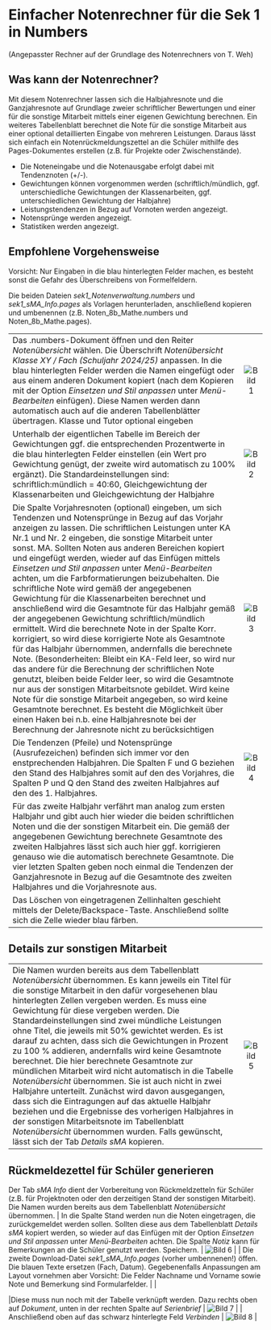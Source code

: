 # Einfacher Notenrechner für die Sek 1 in Numbers
(Angepasster Rechner auf der Grundlage des Notenrechners von T. Weh)

## Was kann der Notenrechner?
Mit diesem Notenrechner lassen sich die Halbjahresnote und die Ganzjahresnote auf Grundlage zweier schriftlicher Bewertungen und einer für die sonstige Mitarbeit mittels einer eigenen Gewichtung berechnen. Ein weiteres Tabellenblatt berechnet die Note für die sonstige Mitarbeit aus einer optional detaillierten Eingabe von mehreren Leistungen. Daraus lässt sich einfach ein Notenrückmeldungszettel an die Schüler mithilfe des Pages-Dokumentes erstellen (z.B. für Projekte oder Zwischenstände).

- Die Noteneingabe und die Notenausgabe erfolgt dabei mit Tendenznoten (+/-). 
- Gewichtungen können vorgenommen werden (schriftlich/mündlich, ggf. unterschiedliche Gewichtungen der Klassenarbeiten, ggf. unterschiedlichen Gewichtung der Halbjahre)
- Leistungstendenzen in Bezug auf Vornoten werden angezeigt.
- Notensprünge werden angezeigt.
- Statistiken werden angezeigt.

## Empfohlene Vorgehensweise
Vorsicht: Nur Eingaben in die blau hinterlegten Felder machen, es besteht sonst die Gefahr des Überschreibens von Formelfeldern.

Die beiden Dateien *sek1_Notenverwaltung.numbers* und *sek1_sMA_Info.pages* als Vorlagen herunterladen, anschließend kopieren und umbenennen (z.B. Noten_8b_Mathe.numbers und Noten_8b_Mathe.pages).

|  |   |
|  :--- |  :---: |
| Das .numbers-Dokument öffnen und den Reiter *Notenübersicht* wählen. Die Überschrift *Notenübersicht Klasse XY / Fach   (Schuljahr 2024/25)* anpassen. In die blau hinterlegten Felder werden die Namen eingefügt oder aus einem anderen Dokument kopiert (nach dem Kopieren mit der Option *Einsetzen und Stil anpassen* unter *Menü-Bearbeiten* einfügen). Diese Namen werden dann automatisch auch auf die anderen Tabellenblätter übertragen. Klasse und Tutor optional eingeben | ![Bild 1](https://github.com/user-attachments/assets/a7045161-289a-4e38-974d-974e457426a6)|
| Unterhalb der eigentlichen Tabelle im Bereich der Gewichtungen ggf. die entsprechenden Prozentwerte in die blau hinterlegten Felder einstellen (ein Wert pro Gewichtung genügt, der zweite wird automatisch zu 100% ergänzt). Die Standardeinstellungen sind:  schriftlich:mündlich = 40:60, Gleichgewichtung der Klassenarbeiten und Gleichgewichtung der Halbjahre | ![Bild 2](https://github.com/user-attachments/assets/0bb64053-e232-4a80-b8a0-25b013948fec) |
| Die Spalte Vorjahresnoten (optional) eingeben, um sich Tendenzen und Notensprünge in Bezug auf das Vorjahr anzeigen zu lassen. Die schriftlichen Leistungen unter KA Nr.1 und Nr. 2 eingeben, die sonstige Mitarbeit unter sonst. MA. Sollten Noten aus anderen Bereichen kopiert und eingefügt werden, wieder auf das Einfügen mittels *Einsetzen und Stil anpassen* unter *Menü-Bearbeiten* achten, um die Farbformatierungen beizubehalten. Die schriftliche Note wird gemäß der angegebenen Gewichtung für die Klassenarbeiten berechnet und anschließend wird die Gesamtnote für das Halbjahr gemäß der angegebenen Gewichtung schriftlich/mündlich ermittelt. Wird die berechnete Note in der Spalte Korr. korrigiert, so wird diese korrigierte Note als Gesamtnote für das Halbjahr übernommen, andernfalls die berechnete Note. (Besonderheiten: Bleibt ein KA-Feld leer, so wird nur das andere für die Berechnung der schriftlichen Note genutzt, bleiben beide Felder leer, so wird die Gesamtnote nur aus der sonstigen Mitarbeitsnote gebildet. Wird keine Note für die sonstige Mitarbeit angegeben, so wird keine Gesamtnote berechnet. Es besteht die Möglichkeit über einen Haken bei n.b. eine Halbjahresnote bei der Berechnung der Jahresnote nicht zu berücksichtigen| ![Bild 3](https://github.com/user-attachments/assets/0c2b3c00-b5f7-4e23-86d1-2f294523cb27) |
| Die Tendenzen (Pfeile) und Notensprünge (Ausrufezeichen) befinden sich immer vor den enstprechenden Halbjahren. Die Spalten F und G beziehen den Stand des Halbjahres somit auf den des Vorjahres, die Spalten P und Q den Stand des zweiten Halbjahres auf den des 1. Halbjahres.  | ![Bild 4](https://github.com/user-attachments/assets/1cac1de9-c122-40c7-940c-81bbd0ce3ee9) |
| Für das zweite Halbjahr verfährt man analog zum ersten Halbjahr und gibt auch hier wieder die beiden schriftlichen Noten und die der sonstigen Mitarbeit ein. Die gemäß der angegebenen Gewichtung berechnete Gesamtnote des zweiten Halbjahres lässt sich auch hier ggf. korrigieren genauso wie die automatisch berechnete Gesamtnote. Die vier letzten Spalten geben noch einmal die Tendenzen der Ganzjahresnote in Bezug auf die Gesamtnote des zweiten Halbjahres und die Vorjahresnote aus.   |  |
| Das Löschen von eingetragenen Zellinhalten geschieht mittels der Delete/Backspace-Taste. Anschließend sollte sich die Zelle wieder blau färben.   |  |

## Details zur sonstigen Mitarbeit
|  |   |
|  :--- |  :---: |
| Die Namen wurden bereits aus dem Tabellenblatt *Notenübersicht* übernommen. Es kann jeweils ein Titel für die sonstige Mitarbeit in den dafür vorgesehenen blau hinterlegten Zellen vergeben werden. Es muss eine Gewichtung für diese vergeben werden. Die Standardeinstellungen sind zwei mündliche Leistungen ohne Titel, die jeweils mit 50% gewichtet werden. Es ist darauf zu achten, dass sich die Gewichtungen in Prozent zu 100 % addieren, andernfalls wird keine Gesamtnote berechnet. Die hier berechnete Gesamtnote zur mündlichen Mitarbeit wird nicht automatisch in die Tabelle *Notenübersicht* übernommen. Sie ist auch nicht in zwei Halbjahre unterteilt. Zunächst wird davon ausgegangen, dass sich die Eintragungen auf das aktuelle Halbjahr beziehen und die Ergebnisse des vorherigen Halbjahres in der sonstigen Mitarbeitsnote im Tabellenblatt *Notenübersicht* übernommen wurden. Falls gewünscht, lässt sich der Tab *Details sMA* kopieren. | ![Bild 5](https://github.com/user-attachments/assets/550e912f-fdcd-4ded-86f7-5fae1d7f00a6) |

## Rückmeldezettel für Schüler generieren
Der Tab *sMA Info* dient der Vorbereitung von Rückmeldzetteln für Schüler (z.B. für Projektnoten oder den derzeitigen Stand der sonstigen Mitarbeit). Die Namen wurden bereits aus dem Tabellenblatt *Notenübersicht* übernommen. 
| In die Spalte Stand werden nun die Noten eingetragen, die zurückgemeldet werden sollen. Sollten diese aus dem Tabellenblatt *Details sMA* kopiert werden, so wieder auf das Einfügen mit der Option *Einsetzen und Stil anpassen* unter *Menü-Bearbeiten* achten. Die Spalte *Notiz* kann für Bemerkungen an die Schüler genutzt werden. Speichern.  | ![Bild 6]() |
| Die zweite Download-Datei *sek1_sMA_Info.pages* (vorher umbennenen!) öffen. Die blauen Texte ersetzen (Fach, Datum). Gegebenenfalls Anpassungen am Layout vornehmen aber Vorsicht: Die Felder Nachname und Vorname sowie Note und Bemerkung sind Formularfelder. |  |

|Diese muss nun noch mit der Tabelle verknüpft werden. Dazu rechts oben auf *Dokument*, unten in der rechten Spalte auf *Serienbrief*  | ![Bild 7]() |
| Anschließend oben auf das schwarz hinterlegte Feld *Verbinden* | ![Bild 8]() |

